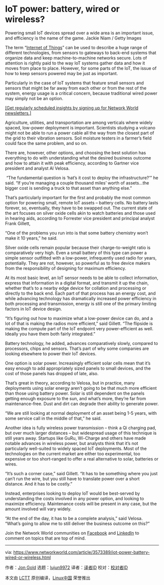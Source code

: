 [#]: collector: (lujun9972)
[#]: translator: ( )
[#]: reviewer: ( )
[#]: publisher: ( )
[#]: url: ( )
[#]: subject: (IoT power: battery, wired or wireless?)
[#]: via: (https://www.networkworld.com/article/3573389/iot-power-battery-wired-or-wireless.html)
[#]: author: (Jon Gold https://www.networkworld.com/author/Jon-Gold/)

IoT power: battery, wired or wireless?
======
Powering small IoT devices spread over a wide area is an important issue, and efficiency is the name of the game.
Jackie Niam / Getty Images

The term “[Internet of Things][1]” can be used to describe a huge range of different technologies, from sensors to gateways to back-end systems that organize data and keep machine-to-machine networks secure. Lots of attention is rightly paid to the way IoT systems gather data and how it moves from place to place. However, for some parts of the IoT, the issue of how to keep sensors powered may be just as important.

Particularly in the case of IoT systems that feature small sensors and sensors that might be far away from each other or from the rest of the system, energy usage is a critical concern, because traditional wired power may simply not be an option.

[[Get regularly scheduled insights by signing up for Network World newsletters.]][2]

Agriculture, utilities, and transportation are among verticals where widely spaced, low-power deployment is important. Scientists studying a volcano might not be able to run a power cable all the way from the closest part of the grid to their vibration sensors. Soil moisture testers in a farmer’s field could face the same problem, and so on.

There are, however, other options, and choosing the best solution has everything to do with understanding what the desired business outcome and how to attain it with peak efficiency, according to Gartner vice president and analyst Al Velosa.

 “The fundamental question is ‘hat’s it cost to deploy the infrastructure?’” he said. “If you’re managing a couple thousand miles’ worth of assets…the bigger cost is sending a truck to that asset than anything else.”

That’s particularly important for the first and probably the most common option for powering small, remote IoT assets – battery cells. No battery lasts forever, so, eventually, they have to be swapped out. The current state of the art focuses on silver oxide cells akin to watch batteries and those used in hearing aids, according to Forrester vice president and principal analyst Frank Gillett,

“One of the problems you run into is that some battery chemistry won’t make it 10 years,” he said.

Silver oxide cells remain popular because their charge-to-weight ratio is comparatively very high. Even a small battery of this type can power a simple sensor outfitted with a low-power, infrequently used radio for years, potentially. They are not, however, so powerful as to free device makers from the responsibility of designing for maximum efficiency.

At its most basic level, an IoT sensor needs to be able to collect information, express that information in a digital format, and transmit it up the chain, whether that’s to a nearby edge device for collation and processing or directly to the back end. Each part of that process has an energy cost, and while advancing technology has dramatically increased power efficiency in both processing and transmission, energy is still one of the primary limiting factors in IoT device design.

“It’s figuring out how to maximize what a low-power device can do, and a lot of that is making the radios more efficient,” said Gillett. “The flipside is making the compute part of the IoT endpoint very power-efficient as well. Ideally you have them both fairly integrated.”

Battery technology, he added, advances comparatively slowly, compared to processors, chips and sensors. That’s part of why some companies are looking elsewhere to power their IoT devices.

One option is solar power. Increasingly efficient solar cells mean that it’s easy enough to add appropriately sized panels to small devices, and the cost of those panels has dropped of late, also.

That’s great in theory, according to Velosa, but in practice, many deployments using solar energy aren’t going to be that much more efficient than those using battery power. Solar is still dependent on the panels getting enough exposure to the sun, and what’s more, they’re far from maintenance-free. Dust and dirt can degrade their ability to generate power.

“We are still looking at normal deployment of an asset being 1-5 years, with some service call in the middle of that,” he said.

Another idea is fully wireless power transmission – think a Qi charging pad, but over much larger distances – but widespread usage of this technique is still years away. Startups like GuRu, Wi-Charge and others have made notable advances in wireless power, but analysts think that it’s not particularly well-suited to widely spaced IoT deployments. Most of the technologies on the current market are either too experimental, too expensive or too short-ranged to offer a real alternative to solar, batteries or wires.

“It’s such a corner case,” said Gillett. “It has to be something where you just can’t run the wire, but you still have to translate power over a short distance. And it has to be costly.”

Instead, enterprises looking to deploy IoT would be best-served by understanding the costs involved in any power option, and looking to maximize efficiency. Maintenance costs will be present in any case, but the amount involved will vary widely.

“At the end of the day, it has to be a complete analysis,” said Velosa. “What’s going to allow me to still deliver the business outcome on this?”

Join the Network World communities on [Facebook][3] and [LinkedIn][4] to comment on topics that are top of mind.

--------------------------------------------------------------------------------

via: https://www.networkworld.com/article/3573389/iot-power-battery-wired-or-wireless.html

作者：[Jon Gold][a]
选题：[lujun9972][b]
译者：[译者ID](https://github.com/译者ID)
校对：[校对者ID](https://github.com/校对者ID)

本文由 [LCTT](https://github.com/LCTT/TranslateProject) 原创编译，[Linux中国](https://linux.cn/) 荣誉推出

[a]: https://www.networkworld.com/author/Jon-Gold/
[b]: https://github.com/lujun9972
[1]: https://www.networkworld.com/article/3207535/what-is-iot-the-internet-of-things-explained.html
[2]: https://www.networkworld.com/newsletters/signup.html
[3]: https://www.facebook.com/NetworkWorld/
[4]: https://www.linkedin.com/company/network-world
